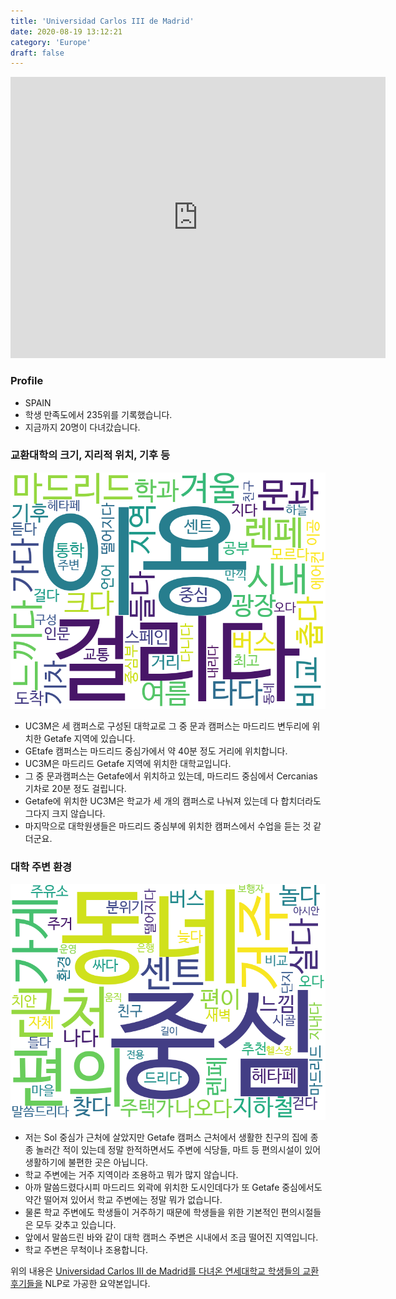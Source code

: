 ```yaml
---
title: 'Universidad Carlos III de Madrid'
date: 2020-08-19 13:12:21
category: 'Europe'
draft: false
---
```


<iframe
width="600"
height="450"
frameborder="0" style="border:0"
src="https://www.google.com/maps/embed/v1/place?key=AIzaSyC9e1AME-pVmWC4hBpFdu5S4dKzyepa3HQ&q=Universidad+Carlos+III+de+Madrid&center=40.3172177,-3.7274675000000004&zoom=14" allowfullscreen>
</iframe>

### Profile

* SPAIN
* 학생 만족도에서 235위를 기록했습니다.
* 지금까지 20명이 다녀갔습니다. 

### 교환대학의 크기, 지리적 위치, 기후 등

![gen_info-WordCloud](../univ_wordclouds_okt/gen_info/ES000016_gen_info_okt.png)

* UC3M은 세 캠퍼스로 구성된 대학교로 그 중 문과 캠퍼스는 마드리드 변두리에 위치한 Getafe 지역에 있습니다.
* GEtafe 캠퍼스는 마드리드 중심가에서 약 40분 정도 거리에 위치합니다.
* UC3M은 마드리드 Getafe 지역에 위치한 대학교입니다.
* 그 중 문과캠퍼스는 Getafe에서 위치하고 있는데, 마드리드 중심에서 Cercanias 기차로 20분 정도 걸립니다.
* Getafe에 위치한 UC3M은 학교가 세 개의 캠퍼스로 나눠져 있는데 다 합치더라도 그다지 크지 않습니다.
* 마지막으로 대학원생들은 마드리드 중심부에 위치한 캠퍼스에서 수업을 듣는 것 같더군요.


### 대학 주변 환경

![env_info-WordCloud](../univ_wordclouds_okt/env_info/ES000016_env_info_okt.png)

* 저는 Sol 중심가 근처에 살았지만 Getafe 캠퍼스 근처에서 생활한 친구의 집에 종종 놀러간 적이 있는데 정말 한적하면서도 주변에 식당들, 마트 등 편의시설이 있어 생활하기에 불편한 곳은 아닙니다.
* 학교 주변에는 거주 지역이라 조용하고 뭐가 많지 않습니다.
* 아까 말씀드렸다시피 마드리드 외곽에 위치한 도시인데다가 또 Getafe 중심에서도 약간 떨어져 있어서 학교 주변에는 정말 뭐가 없습니다.
* 물론 학교 주변에도 학생들이 거주하기 때문에 학생들을 위한 기본적인 편의시절들은 모두 갖추고 있습니다.
* 앞에서 말씀드린 바와 같이 대학 캠퍼스 주변은 시내에서 조금 떨어진 지역입니다.
* 학교 주변은 무척이나 조용합니다.


위의 내용은 [Universidad Carlos III de Madrid를 다녀온 연세대학교 학생들의 교환 후기들을](http://oia.yonsei.ac.kr/partner/expReport.asp?ucode=ES000016&bgbn=A) NLP로 가공한 요약본입니다. 
